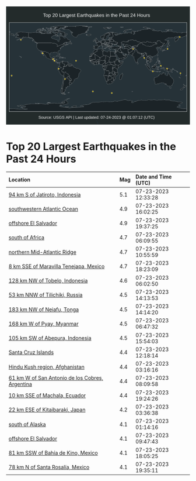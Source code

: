 ![Map](./map.png)

# Top 20 Largest Earthquakes in the Past 24 Hours

| Location | Mag | Date and Time (UTC) |
|:---|:---|:---|
| [94 km S of Jatiroto, Indonesia](https://earthquake.usgs.gov/earthquakes/eventpage/us7000khss) | 5.1 | 07-23-2023 12:33:28 |
| [southwestern Atlantic Ocean](https://earthquake.usgs.gov/earthquakes/eventpage/us7000khty) | 4.9 | 07-23-2023 16:02:25 |
| [offshore El Salvador](https://earthquake.usgs.gov/earthquakes/eventpage/us7000khus) | 4.9 | 07-23-2023 19:37:25 |
| [south of Africa](https://earthquake.usgs.gov/earthquakes/eventpage/us7000khrb) | 4.7 | 07-23-2023 06:09:55 |
| [northern Mid-Atlantic Ridge](https://earthquake.usgs.gov/earthquakes/eventpage/us7000khsg) | 4.7 | 07-23-2023 10:55:59 |
| [8 km SSE of Maravilla Tenejapa, Mexico](https://earthquake.usgs.gov/earthquakes/eventpage/us7000khuf) | 4.7 | 07-23-2023 18:23:09 |
| [128 km NW of Tobelo, Indonesia](https://earthquake.usgs.gov/earthquakes/eventpage/us7000khr9) | 4.6 | 07-23-2023 06:02:50 |
| [53 km NNW of Tilichiki, Russia](https://earthquake.usgs.gov/earthquakes/eventpage/us7000khtk) | 4.5 | 07-23-2023 14:13:53 |
| [183 km NW of Neiafu, Tonga](https://earthquake.usgs.gov/earthquakes/eventpage/us7000khtl) | 4.5 | 07-23-2023 14:14:20 |
| [168 km W of Pyay, Myanmar](https://earthquake.usgs.gov/earthquakes/eventpage/us7000khrq) | 4.5 | 07-23-2023 06:47:32 |
| [105 km SW of Abepura, Indonesia](https://earthquake.usgs.gov/earthquakes/eventpage/us7000khtw) | 4.5 | 07-23-2023 15:54:03 |
| [Santa Cruz Islands](https://earthquake.usgs.gov/earthquakes/eventpage/us7000khsr) | 4.4 | 07-23-2023 12:18:14 |
| [Hindu Kush region, Afghanistan](https://earthquake.usgs.gov/earthquakes/eventpage/us7000khqq) | 4.4 | 07-23-2023 03:16:16 |
| [61 km W of San Antonio de los Cobres, Argentina](https://earthquake.usgs.gov/earthquakes/eventpage/us7000khrv) | 4.4 | 07-23-2023 08:09:58 |
| [10 km SSE of Machala, Ecuador](https://earthquake.usgs.gov/earthquakes/eventpage/us7000khun) | 4.4 | 07-23-2023 19:24:26 |
| [22 km ESE of Kitaibaraki, Japan](https://earthquake.usgs.gov/earthquakes/eventpage/us7000khqs) | 4.2 | 07-23-2023 03:36:38 |
| [south of Alaska](https://earthquake.usgs.gov/earthquakes/eventpage/ak0239debcf6) | 4.1 | 07-23-2023 01:14:16 |
| [offshore El Salvador](https://earthquake.usgs.gov/earthquakes/eventpage/us7000khs9) | 4.1 | 07-23-2023 09:47:43 |
| [81 km SSW of Bahía de Kino, Mexico](https://earthquake.usgs.gov/earthquakes/eventpage/us7000khud) | 4.1 | 07-23-2023 18:05:25 |
| [78 km N of Santa Rosalía, Mexico](https://earthquake.usgs.gov/earthquakes/eventpage/us7000khur) | 4.1 | 07-23-2023 19:35:11 |
